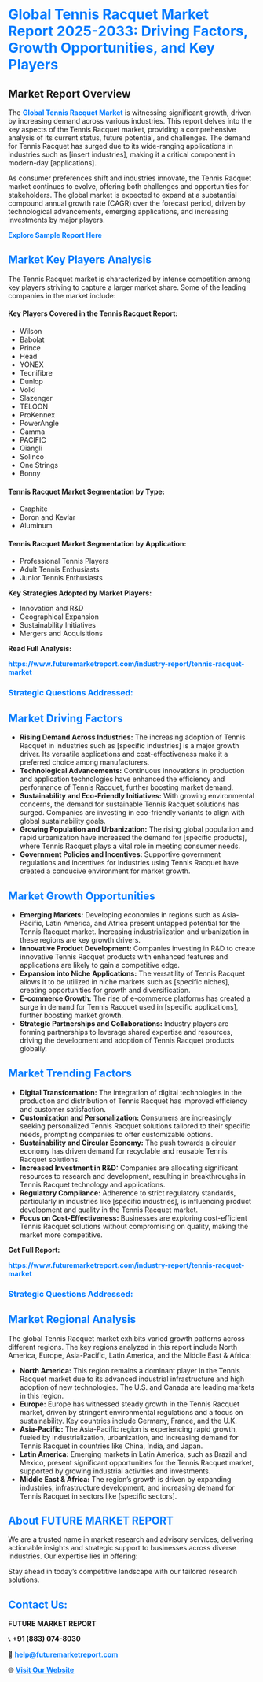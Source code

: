 <h1 style="color: #007BFF;">Global Tennis Racquet Market Report 2025-2033: Driving Factors, Growth Opportunities, and Key Players</h1>

<section id="overview">
<h2>Market Report Overview</h2>
<p>The <a href="https://www.futuremarketreport.com/industry-report/tennis-racquet-market" style="color: #007BFF; text-decoration: none;"><strong>Global Tennis Racquet Market</strong></a> is witnessing significant growth, driven by increasing demand across various industries. This report delves into the key aspects of the Tennis Racquet market, providing a comprehensive analysis of its current status, future potential, and challenges. The demand for Tennis Racquet has surged due to its wide-ranging applications in industries such as [insert industries], making it a critical component in modern-day [applications].</p>
<p>As consumer preferences shift and industries innovate, the Tennis Racquet market continues to evolve, offering both challenges and opportunities for stakeholders. The global market is expected to expand at a substantial compound annual growth rate (CAGR) over the forecast period, driven by technological advancements, emerging applications, and increasing investments by major players.</p>
</section>

<section id="overview">
<p><a href="https://www.futuremarketreport.com/request-sample/reportId=90737" style="color: #007BFF; text-decoration: none;"><strong>Explore Sample Report Here</strong></a></p>
</section>

<section id="key-players">
<h2 style="color: #007BFF;">Market Key Players Analysis</h2>
<p>The Tennis Racquet market is characterized by intense competition among key players striving to capture a larger market share. Some of the leading companies in the market include:</p>
<h4>Key Players Covered in the Tennis Racquet Report:</h4>
<ul><li>Wilson</li><li>Babolat</li><li>Prince</li><li>Head</li><li>YONEX</li><li>Tecnifibre</li><li>Dunlop</li><li>Volkl</li><li>Slazenger</li><li>TELOON</li><li>ProKennex</li><li>PowerAngle</li><li>Gamma</li><li>PACIFIC</li><li>Qiangli</li><li>Solinco</li><li>One Strings</li><li>Bonny</li></ul>
<h4>Tennis Racquet Market Segmentation by Type:</h4>
<ul><li>Graphite</li><li>Boron and Kevlar</li><li>Aluminum</li></ul>

<h4>Tennis Racquet Market Segmentation by Application:</h4>
<ul><li>Professional Tennis Players</li><li>Adult Tennis Enthusiasts</li><li>Junior Tennis Enthusiasts</li></ul>
<p><strong>Key Strategies Adopted by Market Players:</strong></p>
<ul>
<li>Innovation and R&D</li>
<li>Geographical Expansion</li>
<li>Sustainability Initiatives</li>
<li>Mergers and Acquisitions</li>
</ul>
</section>

<section>
<p><strong>Read Full Analysis: </strong></p><a href="https://www.futuremarketreport.com/industry-report/tennis-racquet-market" style="color: #007BFF; text-decoration: none;"><strong>https://www.futuremarketreport.com/industry-report/tennis-racquet-market</strong></a>
<h3 style="color: #007BFF;">Strategic Questions Addressed:</h3>
</section>

<section id="driving-factors">
<h2 style="color: #007BFF;">Market Driving Factors</h2>
<ul>
<li><strong>Rising Demand Across Industries:</strong> The increasing adoption of Tennis Racquet in industries such as [specific industries] is a major growth driver. Its versatile applications and cost-effectiveness make it a preferred choice among manufacturers.</li>
<li><strong>Technological Advancements:</strong> Continuous innovations in production and application technologies have enhanced the efficiency and performance of Tennis Racquet, further boosting market demand.</li>
<li><strong>Sustainability and Eco-Friendly Initiatives:</strong> With growing environmental concerns, the demand for sustainable Tennis Racquet solutions has surged. Companies are investing in eco-friendly variants to align with global sustainability goals.</li>
<li><strong>Growing Population and Urbanization:</strong> The rising global population and rapid urbanization have increased the demand for [specific products], where Tennis Racquet plays a vital role in meeting consumer needs.</li>
<li><strong>Government Policies and Incentives:</strong> Supportive government regulations and incentives for industries using Tennis Racquet have created a conducive environment for market growth.</li>
</ul>
</section>

<section id="growth-opportunities">
<h2 style="color: #007BFF;">Market Growth Opportunities</h2>
<ul>
<li><strong>Emerging Markets:</strong> Developing economies in regions such as Asia-Pacific, Latin America, and Africa present untapped potential for the Tennis Racquet market. Increasing industrialization and urbanization in these regions are key growth drivers.</li>
<li><strong>Innovative Product Development:</strong> Companies investing in R&D to create innovative Tennis Racquet products with enhanced features and applications are likely to gain a competitive edge.</li>
<li><strong>Expansion into Niche Applications:</strong> The versatility of Tennis Racquet allows it to be utilized in niche markets such as [specific niches], creating opportunities for growth and diversification.</li>
<li><strong>E-commerce Growth:</strong> The rise of e-commerce platforms has created a surge in demand for Tennis Racquet used in [specific applications], further boosting market growth.</li>
<li><strong>Strategic Partnerships and Collaborations:</strong> Industry players are forming partnerships to leverage shared expertise and resources, driving the development and adoption of Tennis Racquet products globally.</li>
</ul>
</section>

<section id="trending-factors">
<h2 style="color: #007BFF;">Market Trending Factors</h2>
<ul>
<li><strong>Digital Transformation:</strong> The integration of digital technologies in the production and distribution of Tennis Racquet has improved efficiency and customer satisfaction.</li>
<li><strong>Customization and Personalization:</strong> Consumers are increasingly seeking personalized Tennis Racquet solutions tailored to their specific needs, prompting companies to offer customizable options.</li>
<li><strong>Sustainability and Circular Economy:</strong> The push towards a circular economy has driven demand for recyclable and reusable Tennis Racquet solutions.</li>
<li><strong>Increased Investment in R&D:</strong> Companies are allocating significant resources to research and development, resulting in breakthroughs in Tennis Racquet technology and applications.</li>
<li><strong>Regulatory Compliance:</strong> Adherence to strict regulatory standards, particularly in industries like [specific industries], is influencing product development and quality in the Tennis Racquet market.</li>
<li><strong>Focus on Cost-Effectiveness:</strong> Businesses are exploring cost-efficient Tennis Racquet solutions without compromising on quality, making the market more competitive.</li>
</ul>
</section>

<section>
<p><strong>Get Full Report: </strong></p><a href="https://www.futuremarketreport.com/industry-report/tennis-racquet-market" style="color: #007BFF; text-decoration: none;"><strong>https://www.futuremarketreport.com/industry-report/tennis-racquet-market</strong></a>
<h3 style="color: #007BFF;">Strategic Questions Addressed:</h3>
</section>


<section id="regional-analysis">
<h2 style="color: #007BFF;">Market Regional Analysis</h2>
<p>The global Tennis Racquet market exhibits varied growth patterns across different regions. The key regions analyzed in this report include North America, Europe, Asia-Pacific, Latin America, and the Middle East & Africa:</p>
<ul>
<li><strong>North America:</strong> This region remains a dominant player in the Tennis Racquet market due to its advanced industrial infrastructure and high adoption of new technologies. The U.S. and Canada are leading markets in this region.</li>
<li><strong>Europe:</strong> Europe has witnessed steady growth in the Tennis Racquet market, driven by stringent environmental regulations and a focus on sustainability. Key countries include Germany, France, and the U.K.</li>
<li><strong>Asia-Pacific:</strong> The Asia-Pacific region is experiencing rapid growth, fueled by industrialization, urbanization, and increasing demand for Tennis Racquet in countries like China, India, and Japan.</li>
<li><strong>Latin America:</strong> Emerging markets in Latin America, such as Brazil and Mexico, present significant opportunities for the Tennis Racquet market, supported by growing industrial activities and investments.</li>
<li><strong>Middle East & Africa:</strong> The region’s growth is driven by expanding industries, infrastructure development, and increasing demand for Tennis Racquet in sectors like [specific sectors].</li>
</ul>
</section>

<footer>
<h2 style="color: #007BFF;">About FUTURE MARKET REPORT</h2>
<p>We are a trusted name in market research and advisory services, delivering actionable insights and strategic support to businesses across diverse industries. Our expertise lies in offering:</p>

<p>Stay ahead in today’s competitive landscape with our tailored research solutions.</p>

<h2 style="color: #007BFF;">Contact Us:</h2>
<p><strong>FUTURE MARKET REPORT</strong></p>
<p>📞 <strong>+91 (883) 074-8030</strong></p>
<p>📧 <strong><a href="mailto:help@futuremarketreport.com" style="color: #007BFF;">help@futuremarketreport.com</a></strong></p>
<p>🌐 <strong><a href="https://www.futuremarketreport.com/" style="color: #007BFF;">Visit Our Website</a></strong></p>
</footer>